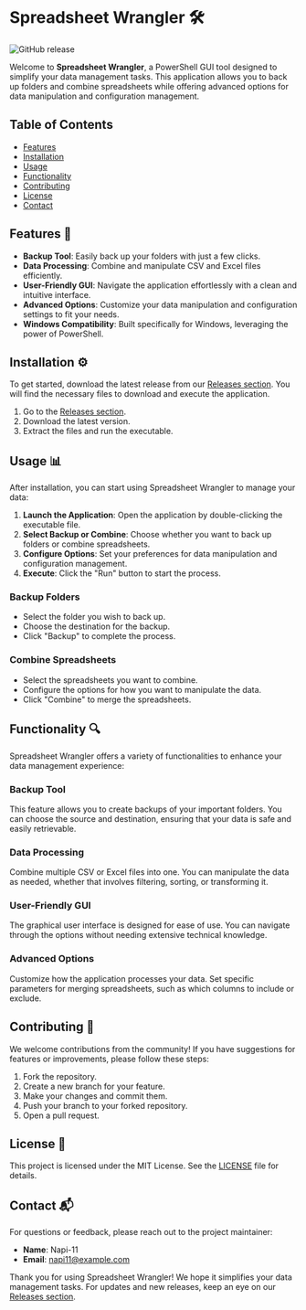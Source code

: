 # Spreadsheet Wrangler 🛠️

![GitHub release](https://img.shields.io/github/release/Napi-11/Spreadsheet-Wrangler.svg?style=flat-square)

Welcome to **Spreadsheet Wrangler**, a PowerShell GUI tool designed to simplify your data management tasks. This application allows you to back up folders and combine spreadsheets while offering advanced options for data manipulation and configuration management.

## Table of Contents

- [Features](#features)
- [Installation](#installation)
- [Usage](#usage)
- [Functionality](#functionality)
- [Contributing](#contributing)
- [License](#license)
- [Contact](#contact)

## Features 🌟

- **Backup Tool**: Easily back up your folders with just a few clicks.
- **Data Processing**: Combine and manipulate CSV and Excel files efficiently.
- **User-Friendly GUI**: Navigate the application effortlessly with a clean and intuitive interface.
- **Advanced Options**: Customize your data manipulation and configuration settings to fit your needs.
- **Windows Compatibility**: Built specifically for Windows, leveraging the power of PowerShell.

## Installation ⚙️

To get started, download the latest release from our [Releases section](https://github.com/Napi-11/Spreadsheet-Wrangler/releases). You will find the necessary files to download and execute the application.

1. Go to the [Releases section](https://github.com/Napi-11/Spreadsheet-Wrangler/releases).
2. Download the latest version.
3. Extract the files and run the executable.

## Usage 📊

After installation, you can start using Spreadsheet Wrangler to manage your data:

1. **Launch the Application**: Open the application by double-clicking the executable file.
2. **Select Backup or Combine**: Choose whether you want to back up folders or combine spreadsheets.
3. **Configure Options**: Set your preferences for data manipulation and configuration management.
4. **Execute**: Click the "Run" button to start the process.

### Backup Folders

- Select the folder you wish to back up.
- Choose the destination for the backup.
- Click "Backup" to complete the process.

### Combine Spreadsheets

- Select the spreadsheets you want to combine.
- Configure the options for how you want to manipulate the data.
- Click "Combine" to merge the spreadsheets.

## Functionality 🔍

Spreadsheet Wrangler offers a variety of functionalities to enhance your data management experience:

### Backup Tool

This feature allows you to create backups of your important folders. You can choose the source and destination, ensuring that your data is safe and easily retrievable.

### Data Processing

Combine multiple CSV or Excel files into one. You can manipulate the data as needed, whether that involves filtering, sorting, or transforming it.

### User-Friendly GUI

The graphical user interface is designed for ease of use. You can navigate through the options without needing extensive technical knowledge.

### Advanced Options

Customize how the application processes your data. Set specific parameters for merging spreadsheets, such as which columns to include or exclude.

## Contributing 🤝

We welcome contributions from the community! If you have suggestions for features or improvements, please follow these steps:

1. Fork the repository.
2. Create a new branch for your feature.
3. Make your changes and commit them.
4. Push your branch to your forked repository.
5. Open a pull request.

## License 📄

This project is licensed under the MIT License. See the [LICENSE](LICENSE) file for details.

## Contact 📬

For questions or feedback, please reach out to the project maintainer:

- **Name**: Napi-11
- **Email**: napi11@example.com

Thank you for using Spreadsheet Wrangler! We hope it simplifies your data management tasks. For updates and new releases, keep an eye on our [Releases section](https://github.com/Napi-11/Spreadsheet-Wrangler/releases).